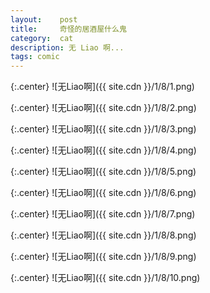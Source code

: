 ```yaml
---
layout:    post
title:     奇怪的居酒屋什么鬼
category:  cat
description: 无 Liao 啊...
tags: comic
---
```

{:.center}
![无Liao啊]({{ site.cdn }}/1/8/1.png)

{:.center}
![无Liao啊]({{ site.cdn }}/1/8/2.png)

{:.center}
![无Liao啊]({{ site.cdn }}/1/8/3.png)

{:.center}
![无Liao啊]({{ site.cdn }}/1/8/4.png)

{:.center}
![无Liao啊]({{ site.cdn }}/1/8/5.png)

{:.center}
![无Liao啊]({{ site.cdn }}/1/8/6.png)

{:.center}
![无Liao啊]({{ site.cdn }}/1/8/7.png)

{:.center}
![无Liao啊]({{ site.cdn }}/1/8/8.png)

{:.center}
![无Liao啊]({{ site.cdn }}/1/8/9.png)

{:.center}
![无Liao啊]({{ site.cdn }}/1/8/10.png)
